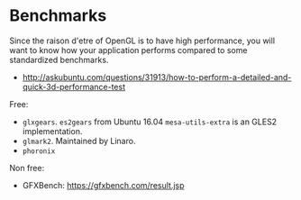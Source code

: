 # Benchmarks

Since the raison d'etre of OpenGL is to have high performance, you will want to know how your application performs compared to some standardized benchmarks.

- <http://askubuntu.com/questions/31913/how-to-perform-a-detailed-and-quick-3d-performance-test>

Free:

- `glxgears`. `es2gears` from Ubuntu 16.04 `mesa-utils-extra` is an GLES2 implementation.
- `glmark2`. Maintained by Linaro.
- `phoronix`

Non free:

- GFXBench: <https://gfxbench.com/result.jsp>

